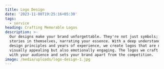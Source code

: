 ```yaml
---
title: Logo Design
date: '2023-11-08T19:25:16+05:30'
tags:
  - service
heading: Crafting Memorable Logos
description: >-
  Our designs make your brand unforgettable. They're not just symbols; they're
  stories in themselves, narrating your essence. With a deep understanding of
  design principles and years of experience, we create logos that are not only
  visually appealing but also emotionally engaging. The logos we craft resonate
  with your audience and sets your brand apart from the competition.
image: /media/uploads/logo-design-1.jpg
---
```



